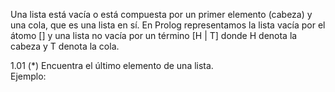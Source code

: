 Una lista está vacía o está compuesta por un primer elemento (cabeza) y una cola, que es una lista en sí. En Prolog representamos la lista vacía por el átomo [] y una lista no vacía por un término [H | T] donde H denota la cabeza y T denota la cola.  

1.01 (*) Encuentra el último elemento de una lista.  
Ejemplo:
